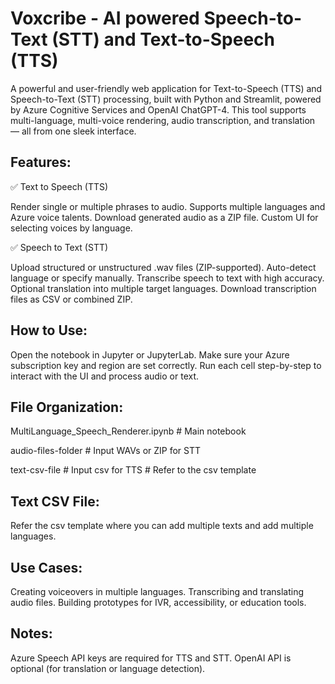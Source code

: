 # Voxcribe - AI powered Speech-to-Text (STT) and Text-to-Speech (TTS)
A powerful and user-friendly web application for Text-to-Speech (TTS) and Speech-to-Text (STT) processing, built with Python and Streamlit, powered by Azure Cognitive Services and OpenAI ChatGPT-4. This tool supports multi-language, multi-voice rendering, audio transcription, and translation — all from one sleek interface.

## Features:

✅ Text to Speech (TTS)

Render single or multiple phrases to audio.
Supports multiple languages and Azure voice talents.
Download generated audio as a ZIP file.
Custom UI for selecting voices by language.

✅ Speech to Text (STT)

Upload structured or unstructured .wav files (ZIP-supported).
Auto-detect language or specify manually.
Transcribe speech to text with high accuracy.
Optional translation into multiple target languages.
Download transcription files as CSV or combined ZIP.

## How to Use:

Open the notebook in Jupyter or JupyterLab.
Make sure your Azure subscription key and region are set correctly.
Run each cell step-by-step to interact with the UI and process audio or text.

## File Organization:

MultiLanguage_Speech_Renderer.ipynb   # Main notebook

audio-files-folder             # Input WAVs or ZIP for STT

text-csv-file                 # Input csv for TTS # Refer to the csv template

## Text CSV File:

Refer the csv template where you can add multiple texts and add multiple languages.

## Use Cases:

Creating voiceovers in multiple languages.
Transcribing and translating audio files.
Building prototypes for IVR, accessibility, or education tools.

## Notes:

Azure Speech API keys are required for TTS and STT.
OpenAI API is optional (for translation or language detection).


